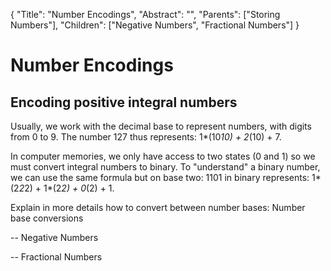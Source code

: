 {
    "Title": "Number Encodings",
    "Abstract": "",
    "Parents": ["Storing Numbers"],
    "Children": ["Negative Numbers", "Fractional Numbers"]
}

# Number Encodings

## Encoding positive integral numbers

Usually, we work with the decimal base to represent numbers, with digits from 0 to 9. The number 127 thus represents: 1*(10*10) + 2*(10) + 7.

In computer memories, we only have access to two states (0 and 1) so we must convert integral numbers to binary. To "understand" a binary number, we can use the same formula but on base two: 1101 in binary represents: 1*(2*2*2) + 1*(2*2) + 0*(2) + 1.

Explain in more details how to convert between number bases: Number base conversions

-- Negative Numbers

-- Fractional Numbers